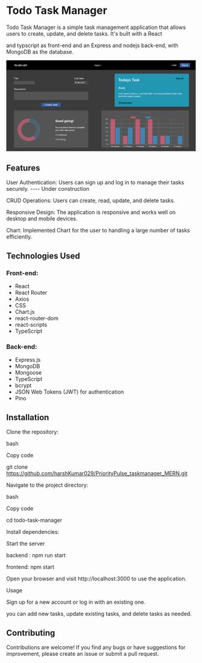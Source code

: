 # Todo Task Manager
Todo Task Manager is a simple task management application that allows users to create, update, and delete tasks. It's built with a React 

and typscript as front-end and an Express and nodejs back-end, with MongoDB as the database.

![UIimage](./frontend/src/assets/img/readmeimg.png)

## Features

User Authentication: Users can sign up and log in to manage their tasks securely.     ---- Under construction

CRUD Operations: Users can create, read, update, and delete tasks.

Responsive Design: The application is responsive and works well on desktop and mobile devices.

Chart: Implemented Chart for the user to handling a large number of tasks efficiently.

## Technologies Used

### Front-end:

- React
- React Router
- Axios
- CSS
- Chart.js
- react-router-dom
- react-scripts
- TypeScript

### Back-end:

- Express.js
- MongoDB
- Mongoose
- TypeScript
- bcrypt
- JSON Web Tokens (JWT) for authentication
- Pino


## Installation

Clone the repository:

bash

Copy code

git clone https://github.com/harshKumar029/PriorityPulse_taskmanager_MERN.git

Navigate to the project directory:

bash

Copy code

cd todo-task-manager

Install dependencies:

Start the server

backend : npm run start

frontend: npm start

Open your browser and visit http://localhost:3000 to use the application.

Usage

Sign up for a new account or log in with an existing one.

you can add new tasks, update existing tasks, and delete tasks as needed.

## Contributing

Contributions are welcome! If you find any bugs or have suggestions for improvement, please create an issue or submit a pull request.
